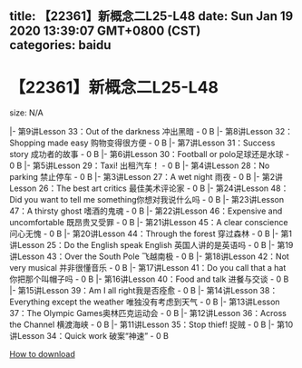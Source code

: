 
title: 【22361】新概念二L25-L48
date: Sun Jan 19 2020 13:39:07 GMT+0800 (CST)    
categories: baidu
---

# 【22361】新概念二L25-L48
size: N/A
 
 
|- 第9讲Lesson 33：Out of the darkness 冲出黑暗 - 0 B
|- 第8讲Lesson 32：Shopping made easy 购物变得很方便 - 0 B
|- 第7讲Lesson 31：Success story 成功者的故事 - 0 B
|- 第6讲Lesson 30：Football or polo足球还是水球 - 0 B
|- 第5讲Lesson 29：Taxi! 出租汽车！ - 0 B
|- 第4讲Lesson 28：No parking 禁止停车 - 0 B
|- 第3讲Lesson 27：A wet night 雨夜 - 0 B
|- 第2讲Lesson 26：The best art critics 最佳美术评论家 - 0 B
|- 第24讲Lesson 48：Did you want to tell me something你想对我说什么吗 - 0 B
|- 第23讲Lesson 47：A thirsty ghost 嗜酒的鬼魂 - 0 B
|- 第22讲Lesson 46：Expensive and uncomfortable 既昂贵又受罪 - 0 B
|- 第21讲Lesson 45：A clear conscience 问心无愧 - 0 B
|- 第20讲Lesson 44：Through the forest 穿过森林 - 0 B
|- 第1讲Lesson 25：Do the English speak English 英国人讲的是英语吗 - 0 B
|- 第19讲Lesson 43：Over the South Pole 飞越南极 - 0 B
|- 第18讲Lesson 42：Not very musical 并非很懂音乐 - 0 B
|- 第17讲Lesson 41：Do you call that a hat 你把那个叫帽子吗 - 0 B
|- 第16讲Lesson 40：Food and talk 进餐与交谈 - 0 B
|- 第15讲Lesson 39：Am I all right我是否痊愈 - 0 B
|- 第14讲Lesson 38：Everything except the weather 唯独没有考虑到天气 - 0 B
|- 第13讲Lesson 37：The Olympic Games奥林匹克运动会 - 0 B
|- 第12讲Lesson 36：Across the Channel 横渡海峡 - 0 B
|- 第11讲Lesson 35：Stop thief! 捉贼 - 0 B
|- 第10讲Lesson 34：Quick work 破案“神速” - 0 B

[How to download](https://bpcam.bemobtrk.com/go/2ceec3aa-1ca2-46d6-b9ff-aaa5c184517c?jno=2684)